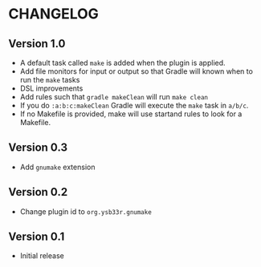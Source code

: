 # CHANGELOG

## Version 1.0
- A default task called `make` is added when the plugin is applied.
- Add file monitors for input or output so that Gradle will known when to run the `make` tasks
- DSL improvements
- Add rules such that `gradle makeClean` will run `make clean`
- If you do `:a:b:c:makeClean` Gradle will execute the `make` task in `a/b/c`.
- If no Makefile is provided, make will use startand rules to look for a Makefile.

## Version 0.3
- Add `gnumake` extension

## Version 0.2
- Change plugin id to `org.ysb33r.gnumake`

## Version 0.1
- Initial release